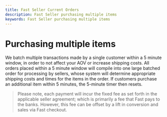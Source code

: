 ```yaml
---
title: Fast Seller Current Orders
description: Fast Seller purchasing multiple items
keywords: Fast Seller purchasing multiple items
---
```


# Purchasing multiple items

We batch multiple transactions made by a single customer within a 5 minute window, in order to not affect your AOV or increase shipping costs. All orders placed within a 5 minute window will compile into one large batched order for processing by sellers, whose system will determine appropriate shipping costs and times for the items in the order. If customers purchase an additional item within 5 minutes, the 5-minute timer then resets.

> Please note, each payment will incur the fixed fee as set forth in the applicable seller agreement; which is primarily a fee that Fast pays to the banks. However, this fee can be offset by a lift in conversion and sales via Fast checkout.
